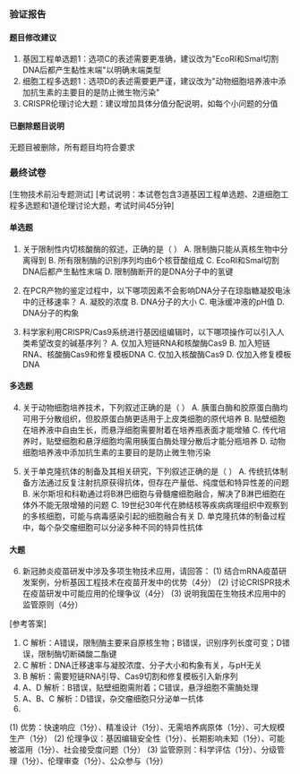 ### 验证报告

#### 题目修改建议
1. 基因工程单选题1：选项C的表述需要更准确，建议改为"EcoRⅠ和SmaⅠ切割DNA后都产生黏性末端"以明确末端类型
2. 细胞工程多选题1：选项D的表述需要更严谨，建议改为"动物细胞培养液中添加抗生素的主要目的是防止微生物污染"
3. CRISPR伦理讨论大题：建议增加具体分值分配说明，如每个小问题的分值

#### 已删除题目说明
无题目被删除，所有题目均符合要求

### 最终试卷

[生物技术前沿专题测试]
[考试说明：本试卷包含3道基因工程单选题、2道细胞工程多选题和1道伦理讨论大题，考试时间45分钟]

#### 单选题
1. 关于限制性内切核酸酶的叙述，正确的是（ ）
   A. 限制酶只能从真核生物中分离得到
   B. 所有限制酶的识别序列均由6个核苷酸组成
   C. EcoRⅠ和SmaⅠ切割DNA后都产生黏性末端
   D. 限制酶断开的是DNA分子中的氢键

2. 在PCR产物的鉴定过程中，以下哪项因素不会影响DNA分子在琼脂糖凝胶电泳中的迁移速率？
   A. 凝胶的浓度
   B. DNA分子的大小
   C. 电泳缓冲液的pH值
   D. DNA分子的构象

3. 科学家利用CRISPR/Cas9系统进行基因组编辑时，以下哪项操作可以引入人类希望改变的碱基序列？
   A. 仅加入短链RNA和核酸酶Cas9
   B. 加入短链RNA、核酸酶Cas9和修复模板DNA
   C. 仅加入核酸酶Cas9
   D. 仅加入修复模板DNA

#### 多选题
4. 关于动物细胞培养技术，下列叙述正确的是（ ）
   A. 胰蛋白酶和胶原蛋白酶均可用于分散组织，但胶原蛋白酶更适用于上皮类细胞的原代培养
   B. 贴壁细胞在培养液中自由生长，而悬浮细胞需要附着在培养瓶表面才能增殖
   C. 传代培养时，贴壁细胞和悬浮细胞均需用胰蛋白酶处理分散后才能分瓶培养
   D. 动物细胞培养液中添加抗生素的主要目的是防止微生物污染

5. 关于单克隆抗体的制备及其相关研究，下列叙述正确的是（ ）
   A. 传统抗体制备方法通过反复注射抗原获得抗体，但存在产量低、纯度低和特异性差的问题
   B. 米尔斯坦和科勒通过将B淋巴细胞与骨髓瘤细胞融合，解决了B淋巴细胞在体外不能无限增殖的问题
   C. 19世纪30年代在肺结核等疾病病理组织中观察到的多核细胞，可能与病毒感染引起的细胞融合有关
   D. 单克隆抗体的制备过程中，每个杂交瘤细胞可以分泌多种不同的特异性抗体

#### 大题
6. 新冠肺炎疫苗研发中涉及多项生物技术应用，请回答：
   (1) 结合mRNA疫苗研发案例，分析基因工程技术在疫苗开发中的优势（4分）
   (2) 讨论CRISPR技术在疫苗研发中可能应用的伦理争议（4分）
   (3) 说明我国在生物技术应用中的监管原则（4分）

[参考答案]
1. C 解析：A错误，限制酶主要来自原核生物；B错误，识别序列长度可变；D错误，限制酶切断磷酸二酯键
2. C 解析：DNA迁移速率与凝胶浓度、分子大小和构象有关，与pH无关
3. B 解析：需要短链RNA引导、Cas9切割和修复模板引入新序列
4. A、D 解析：B错误，贴壁细胞需附着；C错误，悬浮细胞不需酶处理
5. A、B、C 解析：D错误，杂交瘤细胞只分泌单一抗体
6. 
(1) 优势：快速响应（1分）、精准设计（1分）、无需培养病原体（1分）、可大规模生产（1分）
(2) 伦理争议：基因编辑安全性（1分）、长期影响未知（1分）、可能被滥用（1分）、社会接受度问题（1分）
(3) 监管原则：科学评估（1分）、分级管理（1分）、伦理审查（1分）、公众参与（1分）